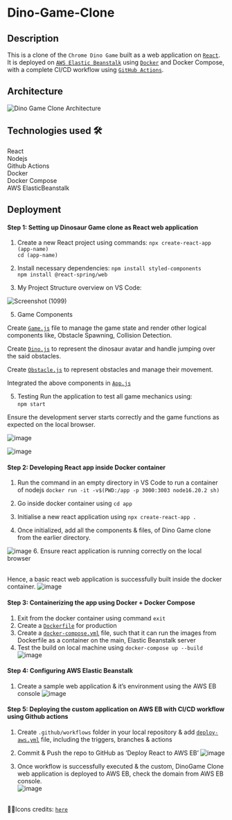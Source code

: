 
# Dino-Game-Clone

## Description

This is a clone of the `Chrome Dino Game` built as a web application on [`React`](https://react.dev/). It is deployed on [`AWS Elastic Beanstalk`](https://aws.amazon.com/elasticbeanstalk/) using [`Docker`](https://www.docker.com/) and Docker Compose, with a complete CI/CD workflow using [`GitHub Actions`](https://github.com/features/actions).


## Architecture

![Dino Game Clone Architecture](https://github.com/aakanksha-k/DinoGame-Clone/assets/136099041/e032794b-4c2c-4114-a94c-b1d271ea453d)


## Technologies used 🛠 
React \
Nodejs \
Github Actions \
Docker \
Docker Compose \
AWS ElasticBeanstalk 


## Deployment

#### Step 1: Setting up Dinosaur Game clone as React web application

1. Create a new React project using commands:
`npx create-react-app (app-name)` \
`cd (app-name)`

2. Install necessary dependencies:
`npm install styled-components`\
`npm install @react-spring/web`

3. My Project Structure overview on VS Code:
   
![Screenshot (1099)](https://github.com/aakanksha-k/DinoGame-Clone/assets/136099041/54928e9f-accb-406e-b822-1a420c5194db)

5. Game Components
   
Create [`Game.js`](https://github.com/aakanksha-k/DinoGame-Clone/blob/master/src/components/Game.js) file to manage the game state and render other logical components like, Obstacle Spawning, Collision Detection. 

Create [`Dino.js`](https://github.com/aakanksha-k/DinoGame-Clone/blob/master/src/components/Dino.js) to represent the dinosaur avatar and handle jumping over the said obstacles. 

Create [`Obstacle.js`](https://github.com/aakanksha-k/DinoGame-Clone/blob/master/src/components/Obstacle.js) to represent obstacles and manage their movement.

Integrated the above components in [`App.js`](https://github.com/aakanksha-k/DinoGame-Clone/blob/master/src/App.js)

5. Testing
Run the application to test all game mechanics using: \
`npm start`

Ensure the development server starts correctly and the game functions as expected on the local browser.

![image](https://github.com/aakanksha-k/DinoGame-Clone/assets/136099041/d4a1d725-b05f-4fc4-b627-6f04d687a589)

![image](https://github.com/aakanksha-k/DinoGame-Clone/assets/136099041/8be9c3b8-b115-4e41-aec4-927af38e4475)

#### Step 2: Developing React app inside Docker container
1.	Run the command in an empty directory in VS Code to run a container of nodejs
`docker run -it -v$(PWD:/app -p 3000:3003 node16.20.2 sh)`

2. Go inside docker container using `cd app`
3. Initialise a new react application using `npx create-react-app .`
4.	Once initialized, add all the components & files, of Dino Game clone from the earlier directory.
   
![image](https://github.com/aakanksha-k/DinoGame-Clone/assets/136099041/67ff4a2e-fa1a-46fa-911f-037c14b67b43)
6.	Ensure react application is running correctly on the local browser

\
Hence, a basic react web application is successfully built inside the docker container.
![image](https://github.com/aakanksha-k/DinoGame-Clone/assets/136099041/facf606a-a58c-4c81-9b3e-3bce1a04ca7b)


#### Step 3: Containerizing the app using Docker + Docker Compose

1. Exit from the docker container using command `exit`
2.	Create a [`Dockerfile`](https://github.com/aakanksha-k/DinoGame-Clone/blob/master/Dockerfile) for production
3.	Create a [`docker-compose.yml`](https://github.com/aakanksha-k/DinoGame-Clone/blob/master/docker-compose.yml) file, such that it can run the images from Dockerfile as a container on the main, Elastic Beanstalk server
4.	Test the build on local machine using `docker-compose up --build`
\
![image](https://github.com/aakanksha-k/DinoGame-Clone/assets/136099041/678a4ee3-265a-4ccb-b54f-9f3add661a49)

#### Step 4: Configuring AWS Elastic Beanstalk

1. Create a sample web application & it’s environment using the AWS EB console
![image](https://github.com/aakanksha-k/DinoGame-Clone/assets/136099041/256d2aca-a475-49cb-b1a0-9a337528d179)

#### Step 5: Deploying the custom application on AWS EB with CI/CD workflow using Github actions

1. Create `.github/workflows` folder in your local repository & add [`deploy-aws.yml`](https://github.com/aakanksha-k/DinoGame-Clone/blob/master/.github/workflows/deploy-aws.yml) file, including the triggers, branches & actions
2.	Commit & Push the repo to GitHub as ‘Deploy React to AWS EB’
![image](https://github.com/aakanksha-k/DinoGame-Clone/assets/136099041/92e14e8c-fe91-42dc-80c1-674534bf6b56)

3.	Once workflow is successfully executed & the custom, DinoGame Clone web application is deployed to AWS EB, check the domain from AWS EB console.
\
![image](https://github.com/aakanksha-k/DinoGame-Clone/assets/136099041/88481539-9530-47ed-b9b1-f23c52dcc553)


\
👩‍💻Icons credits: [`here`](https://chromedino.com/emojis.php)
